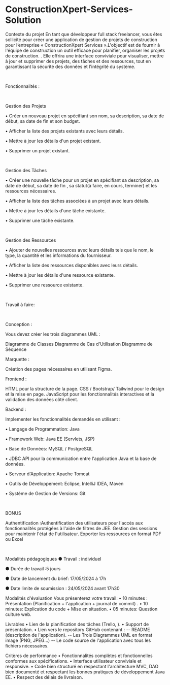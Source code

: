 # ConstructionXpert-Services-Solution
Contexte du projet
En tant que développeur full stack freelancer, vous êtes sollicité pour créer une application de gestion de projets de construction pour l’entreprise « ConstructionXpert Services ».L'objectif est de fournir à l'équipe de construction un outil efficace pour planifier, organiser les projets de construction. . Elle offrira une interface conviviale pour visualiser, mettre à jour et supprimer des projets, des tâches et des ressources, tout en garantissant la sécurité des données et l'intégrité du système.

​

Fonctionnalités :

​

Gestion des Projets

• Créer un nouveau projet en spécifiant son nom, sa description, sa date de début, sa date de fin et son budget.

• Afficher la liste des projets existants avec leurs détails.

• Mettre à jour les détails d'un projet existant.

• Supprimer un projet existant.

​

Gestion des Tâches

• Créer une nouvelle tâche pour un projet en spécifiant sa description, sa date de début, sa date de fin , sa statut(à faire, en cours, terminer) et les ressources nécessaires.

• Afficher la liste des tâches associées à un projet avec leurs détails.

• Mettre à jour les détails d'une tâche existante.

• Supprimer une tâche existante.

​

Gestion des Ressources

• Ajouter de nouvelles ressources avec leurs détails tels que le nom, le type, la quantité et les informations du fournisseur.

• Afficher la liste des ressources disponibles avec leurs détails.

• Mettre à jour les détails d'une ressource existante.

• Supprimer une ressource existante.

​

Travail à faire:

​

Conception :

Vous devez créer les trois diagrammes UML :

Diagramme de Classes
Diagramme de Cas d'Utilisation
Diagramme de Séquence
​

Marquette :

Création des pages nécessaires en utilisant Figma.
​

Frontend :

HTML pour la structure de la page.
CSS / Bootstrap/ Tailwind pour le design et la mise en page.
JavaScript pour les fonctionnalités interactives et la validation des données côté client.
​

Backend :

Implementer les fonctionnalités demandés en utilisant :

• Langage de Programmation: Java

• Framework Web: Java EE (Servlets, JSP)

• Base de Données: MySQL / PostgreSQL

• JDBC API pour la communication entre l'application Java et la base de données.

• Serveur d'Application: Apache Tomcat

• Outils de Développement: Eclipse, IntelliJ IDEA, Maven

• Système de Gestion de Versions: Git

​

BONUS

Authentification :Authentification des utilisateurs pour l'accès aux fonctionnalités protégées à l'aide de filtres de JEE.
Gestion des sessions pour maintenir l'état de l'utilisateur.
Exporter les ressources en format PDF ou Excel
​

​

Modalités pédagogiques
● Travail : individuel

● Durée de travail :5 jours

● Date de lancement du brief: 17/05/2024 à 17h

● Date limite de soumission : 24/05/2024 avant 17h30

Modalités d'évaluation
Vous présenterez votre travail:
•	10 minutes : Présentation (Planification + l'application + journal de commit) .
•	10 minutes:  Explication du code + Mise en situation.
•	05 minutes: Question culture web.


Livrables
•	Lien de la planification des tâches (Trello, ).
•	Support de présentation.
•	Lien vers le repository GitHub contenant :
    -- README (description de l'application).
    -- Les Trois Diagrammes UML en format image (PNG, JPEG…)
    -- Le code source de l'application avec tous les fichiers nécessaires.

Critères de performance
•  Fonctionnalités complètes et fonctionnelles conformes aux spécifications.
•	Interface utilisateur conviviale et responsive.
•	Code bien structuré en respectant l'architecture MVC, DAO bien documenté et respectant les bonnes pratiques de développement Java EE.
•	Respect des délais de livraison.
